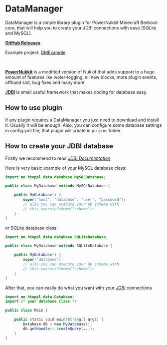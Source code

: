 # DataManager

DataManager is a simple library plugin for PowerNukkit Minecraft Bedrock core, that will help you to create your JDBI
connections with ease (SQLite and MySQL).

[**GitHub Releases**](https://github.com/hteppl/DataManager/releases)

Example project: [DMExample](https://github.com/hteppl/DMExample)

<br>

[**PowerNukkit**](https://github.com/PowerNukkit/PowerNukkit) is a modified version of Nukkit that adds support to a
huge amount of features like water-logging, all new blocks, more plugin events, offhand slot, bug fixes and many more.

[**JDBI**](https://jdbi.org) is small useful framework that makes coding for database easy.

## How to use plugin

If any plugin requires a DataManager you just need to download and install it. Usually it will be enough. Also, you can
configure some database settings in config.yml file, that plugin will create in `plugins` folder.

## How to create your JDBI database

Firstly we recommend to read [*JDBI Documentation*](https://jdbi.org)

Here is very basic example of your MySQL database class:

```java
import me.hteppl.data.database.MySQLDatabase;

public class MyDatabase extends MySQLDatabase {

    public MyDatabase() {
        super("host", "database", "user", "password");
        // also you can execute your db scheme with 
        // this.executeScheme("scheme");
    }
}
```

or SQLite database class:

```java
import me.hteppl.data.database.SQLiteDatabase;

public class MyDatabase extends SQLiteDatabase {

    public MyDatabase() {
        super("database");
        // also you can execute your db scheme with 
        // this.executeScheme("scheme");
    }
}
```

After that, you can easily do what you want with your [*JDBI*](https://jdbi.org) connections

```java
import me.hteppl.data.Database;
import /* your database class */

public class Main {

    public static void main(String[] args) {
        Database db = new MyDatabase();
        db.getHandle().createQuery(...);
    }
}
```
